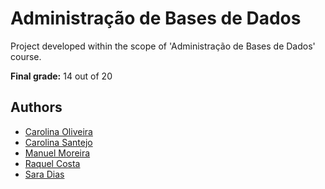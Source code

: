 # Administração de Bases de Dados

Project developed within the scope of 'Administração de Bases de Dados' course.

**Final grade:** 14 out of 20

## Authors
* [Carolina Oliveira](https://github.com/CarolinaOliiveira)
* [Carolina Santejo](https://github.com/CarolinaSantejo)
* [Manuel Moreira](https://github.com/manuelm00)
* [Raquel Costa](https://github.com/chelesgaroth)
* [Sara Dias](https://github.com/saradias8)
